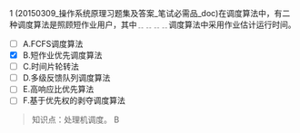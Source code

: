 1
(20150309_操作系统原理习题集及答案_笔试必需品_doc)在调度算法中，有二种调度算法是照顾短作业用户，其中﹎﹎﹎﹎调度算法中采用作业估计运行时间。
- [ ] A.FCFS调度算法 
- [x] B.短作业优先调度算法 
- [ ] C.时间片轮转法 
- [ ] D.多级反馈队列调度算法 
- [ ] E.高响应比优先算法 
- [ ] F.基于优先权的剥夺调度算法

> 知识点：处理机调度。
> B
